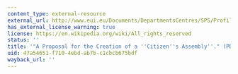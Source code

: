 ```yaml
---
content_type: external-resource
external_url: http://www.eui.eu/Documents/DepartmentsCentres/SPS/Profiles/Schmitter/CitizenAssembly.pdf
has_external_license_warning: true
license: https://en.wikipedia.org/wiki/All_rights_reserved
status: ''
title: '"A Proposal for the Creation of a ''Citizen''s Assembly''." (PDF)'
uid: 47a54651-f710-4ebd-ab7b-c1cbcb675bdf
wayback_url: ''
---
```

